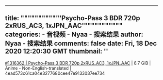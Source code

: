 
---
title: """""""""""'Psycho-Pass 3 BDR 720p 2xRUS_AC3, 1xJPN_AAC'"""""""""""
categories: 
    - 音视频
    - Nyaa - 搜索结果
author: Nyaa - 搜索结果
comments: false
date: Fri, 18 Dec 2020 12:20:30 GMT
thumbnail: ''
---

<div>   
<a href="https://nyaa.si/view/1316362">#1316362 | Psycho-Pass 3 BDR 720p 2xRUS_AC3, 1xJPN_AAC</a> | 6.7 GiB | Anime - Non-English-translated | 4ead573c61ca04e3277680cee47e9133037ee734  
</div>
            